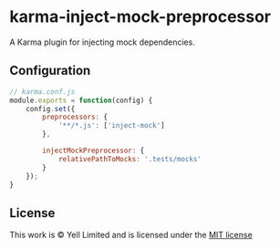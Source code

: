 # karma-inject-mock-preprocessor
A Karma plugin for injecting mock dependencies.

## Configuration

```js
// karma.conf.js
module.exports = function(config) {
	config.set({
		preprocessors: {
			'**/*.js': ['inject-mock']
		},

		injectMockPreprocessor: {
			relativePathToMocks: '.tests/mocks'
		}
	});
}
```

## License

This work is © Yell Limited and is licensed under the [MIT license](https://github.com/YellEngineering/karma-inject-mock-preprocessor/blob/master/LICENSE)
